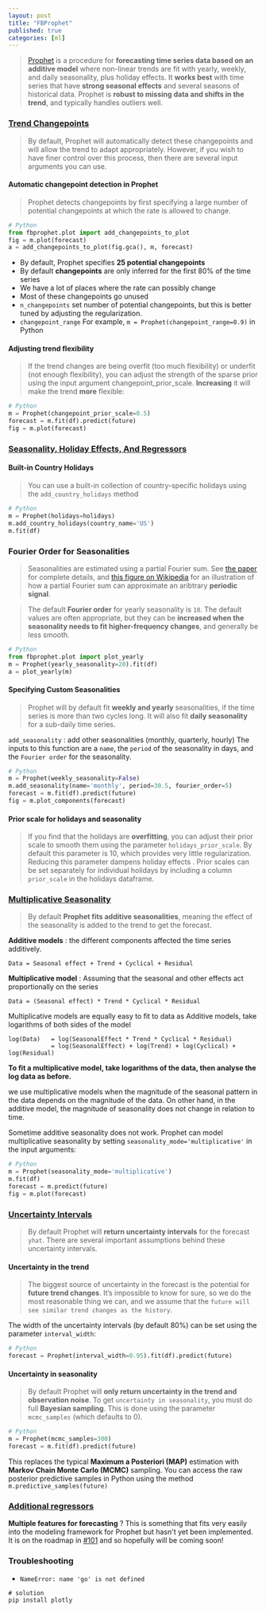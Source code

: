 ```yaml
---
layout: post
title: "FBProphet"
published: true
categories: [ml]
---
```


> [Prophet](https://facebook.github.io/prophet/) is a procedure for **forecasting time series data based on an additive model** where non-linear trends are fit with yearly, weekly, and daily seasonality, plus holiday effects. It **works best** with time series that have **strong seasonal effects** and several seasons of historical data. Prophet is **robust to missing data and shifts in the trend**, and typically handles outliers well.



### [Trend Changepoints](https://facebook.github.io/prophet/docs/trend_changepoints.html)
> By default, Prophet will automatically detect these changepoints and will allow the trend to adapt appropriately.
However, if you wish to have finer control over this process, then there are several input arguments you can use.

#### Automatic changepoint detection in Prophet
> Prophet detects changepoints by first specifying a large number of potential changepoints at which the rate is allowed to change.

```Python
# Python
from fbprophet.plot import add_changepoints_to_plot
fig = m.plot(forecast)
a = add_changepoints_to_plot(fig.gca(), m, forecast)
```

* By default, Prophet specifies **25 potential changepoints**
* By default **changepoints** are only inferred for the first 80% of the time series
* We have a lot of places where the rate can possibly change
* Most of these changepoints go unused
* `n_changepoints`  set number of potential changepoints, but this is better tuned by adjusting the regularization.
* `changepoint_range`   For example, `m = Prophet(changepoint_range=0.9)` in Python

#### Adjusting trend flexibility
> If the trend changes are being overfit (too much flexibility) or underfit (not enough flexibility), you can adjust the strength of the sparse prior using the input argument changepoint_prior_scale. **Increasing** it will make the trend **more** flexible:

```Python
# Python
m = Prophet(changepoint_prior_scale=0.5)
forecast = m.fit(df).predict(future)
fig = m.plot(forecast)
```

### [Seasonality, Holiday Effects, And Regressors](https://facebook.github.io/prophet/docs/seasonality,_holiday_effects,_and_regressors.html)

#### Built-in Country Holidays
> You can use a built-in collection of country-specific holidays using the `add_country_holidays` method

```Python
# Python
m = Prophet(holidays=holidays)
m.add_country_holidays(country_name='US')
m.fit(df)
```

### Fourier Order for Seasonalities
> Seasonalities are estimated using a partial Fourier sum. See [the paper](https://peerj.com/preprints/3190/) for complete details, and [this figure on Wikipedia](https://en.wikipedia.org/wiki/Fourier_series#/media/File:Fourier_Series.svg) for an illustration of how a partial Fourier sum can approximate an aribtrary **periodic signal**.

> The default **Fourier order** for yearly seasonality is `10`. The default values are often appropriate, but they can be **increased when the seasonality needs to fit higher-frequency changes**, and generally be less smooth.

```Python
# Python
from fbprophet.plot import plot_yearly
m = Prophet(yearly_seasonality=20).fit(df)
a = plot_yearly(m)
```

#### Specifying Custom Seasonalities
> Prophet will by default fit **weekly and yearly** seasonalities, if the time series is more than two cycles long. It will also fit **daily seasonality** for a sub-daily time series.

`add_seasonality` : add other seasonalities (monthly, quarterly, hourly) The inputs to this function are a `name`, the `period` of the seasonality in days, and the `Fourier order` for the seasonality.

```Python
# Python
m = Prophet(weekly_seasonality=False)
m.add_seasonality(name='monthly', period=30.5, fourier_order=5)
forecast = m.fit(df).predict(future)
fig = m.plot_components(forecast)
```

#### Prior scale for holidays and seasonality
> If you find that the holidays are **overfitting**, you can adjust their prior scale to smooth them using the parameter `holidays_prior_scale`. By default this parameter is 10, which provides very little regularization. Reducing this parameter dampens holiday effects . Prior scales can be set separately for individual holidays by including a column `prior_scale` in the holidays dataframe.


### [Multiplicative Seasonality][1]
> By default **Prophet fits additive seasonalities**, meaning the effect of the seasonality is added to the trend to get the forecast.

**Additive models** : the different components affected the time series additively.
```
Data = Seasonal effect + Trend + Cyclical + Residual
```

**Multiplicative model** : Assuming that the seasonal and other effects act proportionally on the series
```
Data = (Seasonal effect) * Trend * Cyclical * Residual
```

Multiplicative models are equally easy to fit to data as Additive models, take logarithms of both sides of the model
```
log(Data)   = log(SeasonalEffect * Trend * Cyclical * Residual)
            = log(SeasonalEffect) + log(Trend) + log(Cyclical) + log(Residual)
```

**To fit a multiplicative model, take logarithms of the data, then analyse the log data as before.**

 we use multiplicative models when the magnitude of the seasonal pattern in the data depends on the magnitude of the data. On other hand, in the additive model, the magnitude of seasonality does not change in relation to time.

Sometime additive seasonality does not work. Prophet can model multiplicative seasonality by setting `seasonality_mode='multiplicative'` in the input arguments:

```Python
# Python
m = Prophet(seasonality_mode='multiplicative')
m.fit(df)
forecast = m.predict(future)
fig = m.plot(forecast)
```

### [Uncertainty Intervals](https://facebook.github.io/prophet/docs/uncertainty_intervals.html)
> By default Prophet will **return uncertainty intervals** for the forecast `yhat`. There are several important assumptions behind these uncertainty intervals.

#### Uncertainty in the trend
> The biggest source of uncertainty in the forecast is the potential for **future trend changes**. It’s impossible to know for sure, so we do the most reasonable thing we can, and we assume that the `future will see similar trend changes as the history`.

The width of the uncertainty intervals (by default 80%) can be set using the parameter `interval_width`:

```Python
# Python
forecast = Prophet(interval_width=0.95).fit(df).predict(future)
```

#### Uncertainty in seasonality
> By default Prophet will **only return uncertainty in the trend and observation noise**. To get `uncertainty in seasonality`, you must do full **Bayesian sampling**. This is done using the parameter `mcmc_samples` (which defaults to 0).

```Python
# Python
m = Prophet(mcmc_samples=300)
forecast = m.fit(df).predict(future)
```
This replaces the typical **Maximum a Posteriori (MAP)** estimation with **Markov Chain Monte Carlo (MCMC)** sampling.
You can access the raw posterior predictive samples in Python using the method `m.predictive_samples(future)`

### [Additional regressors][2]
**Multiple features for forecasting** ? This is something that fits very easily into the modeling framework for Prophet but hasn't yet been implemented. It is on the roadmap in [#101][3] and so hopefully will be coming soon!


### Troubleshooting
* `NameError: name 'go' is not defined`
```
# solution
pip install plotly
```

[1]: https://facebook.github.io/prophet/docs/multiplicative_seasonality.html "Multiplicative Seasonality"

[2]: https://facebook.github.io/prophet/docs/seasonality,_holiday_effects,_and_regressors.html#additional-regressors "Additional regressors"

[3]: https://github.com/facebook/prophet/issues/101 "Prophet issue 101"
